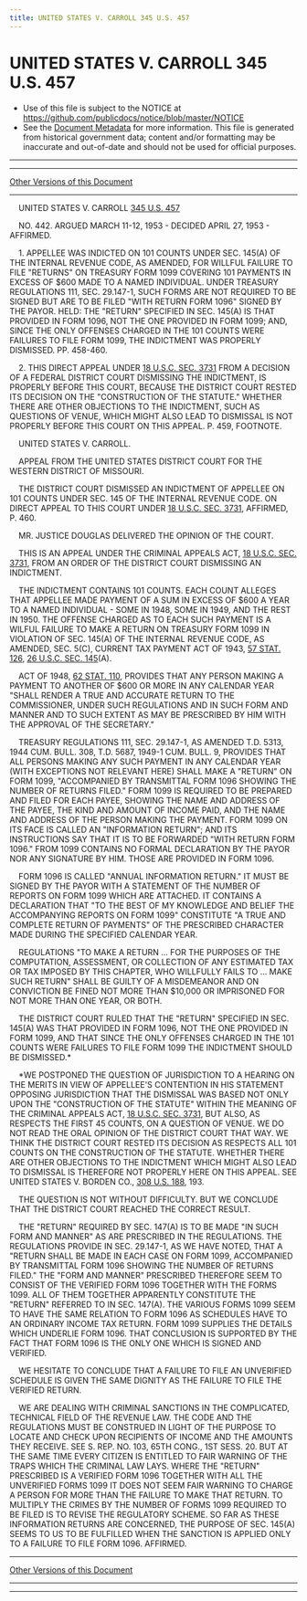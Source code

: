 ```yaml
---
title: UNITED STATES V. CARROLL 345 U.S. 457
---
```


# UNITED STATES V. CARROLL 345 U.S. 457

* Use of this file is subject to the NOTICE at https://github.com/publicdocs/notice/blob/master/NOTICE
* See the [Document Metadata](../../../index.md) for more information.
  This file is generated from historical government data; content and/or formatting may be inaccurate and out-of-date and should not be used for official purposes.

----------
----------

[Other Versions of this Document](https://publicdocs.github.io/go/links?ns=uslm-x&ref=%2Fus%2Fcourts%2Fscotus%2FusReporter%2F345%2F457)

----------

    UNITED STATES V. CARROLL [345 U.S. 457][/us/courts/scotus/usReporter/345/457]

    NO. 442.  ARGUED MARCH 11-12, 1953 - DECIDED APRIL 27, 1953 - AFFIRMED.

    1.  APPELLEE WAS INDICTED ON 101 COUNTS UNDER SEC. 145(A) OF THE INTERNAL REVENUE CODE, AS AMENDED, FOR WILLFUL FAILURE TO FILE "RETURNS" ON TREASURY FORM 1099 COVERING 101 PAYMENTS IN EXCESS OF $600 MADE TO A NAMED INDIVIDUAL.  UNDER TREASURY REGULATIONS 111, SEC. 29.147-1, SUCH FORMS ARE NOT REQUIRED TO BE SIGNED BUT ARE TO BE FILED "WITH RETURN FORM 1096" SIGNED BY THE PAYOR.  HELD: THE "RETURN" SPECIFIED IN SEC. 145(A) IS THAT PROVIDED IN FORM 1096, NOT THE ONE PROVIDED IN FORM 1099; AND, SINCE THE ONLY OFFENSES CHARGED IN THE 101 COUNTS WERE FAILURES TO FILE FORM 1099, THE INDICTMENT WAS PROPERLY DISMISSED.  PP. 458-460.

    2.  THIS DIRECT APPEAL UNDER [18 U.S.C. SEC. 3731][/us/usc/t18/s3731] FROM A DECISION OF A FEDERAL DISTRICT COURT DISMISSING THE INDICTMENT, IS PROPERLY BEFORE THIS COURT, BECAUSE THE DISTRICT COURT RESTED ITS DECISION ON THE "CONSTRUCTION OF THE STATUTE."  WHETHER THERE ARE OTHER OBJECTIONS TO THE INDICTMENT, SUCH AS QUESTIONS OF VENUE, WHICH MIGHT ALSO LEAD TO DISMISSAL IS NOT PROPERLY BEFORE THIS COURT ON THIS APPEAL.  P. 459, FOOTNOTE.

    UNITED STATES V. CARROLL.

    APPEAL FROM THE UNITED STATES DISTRICT COURT FOR THE WESTERN DISTRICT OF MISSOURI.

    THE DISTRICT COURT DISMISSED AN INDICTMENT OF APPELLEE ON 101 COUNTS UNDER SEC. 145 OF THE INTERNAL REVENUE CODE.  ON DIRECT APPEAL TO THIS COURT UNDER [18 U.S.C. SEC. 3731][/us/usc/t18/s3731], AFFIRMED, P. 460.

    MR. JUSTICE DOUGLAS DELIVERED THE OPINION OF THE COURT.

    THIS IS AN APPEAL UNDER THE CRIMINAL APPEALS ACT, [18 U.S.C. SEC. 3731][/us/usc/t18/s3731], FROM AN ORDER OF THE DISTRICT COURT DISMISSING AN INDICTMENT.

    THE INDICTMENT CONTAINS 101 COUNTS.  EACH COUNT ALLEGES THAT APPELLEE MADE PAYMENT OF A SUM IN EXCESS OF $600 A YEAR TO A NAMED INDIVIDUAL - SOME IN 1948, SOME IN 1949, AND THE REST IN 1950.  THE OFFENSE CHARGED AS TO EACH SUCH PAYMENT IS A WILFUL FAILURE TO MAKE A RETURN ON TREASURY FORM 1099 IN VIOLATION OF SEC. 145(A) OF THE INTERNAL REVENUE CODE, AS AMENDED, SEC. 5(C), CURRENT TAX PAYMENT ACT OF 1943, [57 STAT. 126][/us/stat/57/126], [26 U.S.C. SEC. 145][/us/usc/t26/s145](A).

    ACT OF 1948, [62 STAT. 110][/us/stat/62/110], PROVIDES THAT ANY PERSON MAKING A PAYMENT TO ANOTHER OF $600 OR MORE IN ANY CALENDAR YEAR "SHALL RENDER A TRUE AND ACCURATE RETURN TO THE COMMISSIONER, UNDER SUCH REGULATIONS AND IN SUCH FORM AND MANNER AND TO SUCH EXTENT AS MAY BE PRESCRIBED BY HIM WITH THE APPROVAL OF THE SECRETARY."

    TREASURY REGULATIONS 111, SEC. 29.147-1, AS AMENDED T.D. 5313, 1944 CUM. BULL.  308, T.D.  5687, 1949-1 CUM. BULL.  9, PROVIDES THAT ALL PERSONS MAKING ANY SUCH PAYMENT IN ANY CALENDAR YEAR (WITH EXCEPTIONS NOT RELEVANT HERE) SHALL MAKE A "RETURN" ON FORM 1099, "ACCOMPANIED BY TRANSMITTAL FORM 1096 SHOWING THE NUMBER OF RETURNS FILED."  FORM 1099 IS REQUIRED TO BE PREPARED AND FILED FOR EACH PAYEE, SHOWING THE NAME AND ADDRESS OF THE PAYEE, THE KIND AND AMOUNT OF INCOME PAID, AND THE NAME AND ADDRESS OF THE PERSON MAKING THE PAYMENT.  FORM 1099 ON ITS FACE IS CALLED AN "INFORMATION RETURN"; AND ITS INSTRUCTIONS SAY THAT IT IS TO BE FORWARDED "WITH RETURN FORM 1096."  FROM 1099 CONTAINS NO FORMAL DECLARATION BY THE PAYOR NOR ANY SIGNATURE BY HIM.  THOSE ARE PROVIDED IN FORM 1096.

    FORM 1096 IS CALLED "ANNUAL INFORMATION RETURN."  IT MUST BE SIGNED BY THE PAYOR WITH A STATEMENT OF THE NUMBER OF REPORTS ON FORM 1099 WHICH ARE ATTACHED.  IT CONTAINS A DECLARATION THAT "TO THE BEST OF MY KNOWLEDGE AND BELIEF THE ACCOMPANYING REPORTS ON FORM 1099" CONSTITUTE "A TRUE AND COMPLETE RETURN OF PAYMENTS" OF THE PRESCRIBED CHARACTER MADE DURING THE SPECIFIED CALENDAR YEAR.

    REGULATIONS "TO MAKE A RETURN  ...  FOR THE PURPOSES OF THE COMPUTATION, ASSESSMENT, OR COLLECTION OF ANY ESTIMATED TAX OR TAX IMPOSED BY THIS CHAPTER, WHO WILLFULLY FAILS TO  ...  MAKE SUCH RETURN" SHALL BE GUILTY OF A MISDEMEANOR AND ON CONVICTION BE FINED NOT MORE THAN $10,000 OR IMPRISONED FOR NOT MORE THAN ONE YEAR, OR BOTH.

    THE DISTRICT COURT RULED THAT THE "RETURN" SPECIFIED IN SEC. 145(A) WAS THAT PROVIDED IN FORM 1096, NOT THE ONE PROVIDED IN FORM 1099, AND THAT SINCE THE ONLY OFFENSES CHARGED IN THE 101 COUNTS WERE FAILURES TO FILE FORM 1099 THE INDICTMENT SHOULD BE DISMISSED.\*

    \*WE POSTPONED THE QUESTION OF JURISDICTION TO A HEARING ON THE MERITS IN VIEW OF APPELLEE'S CONTENTION IN HIS STATEMENT OPPOSING JURISDICTION THAT THE DISMISSAL WAS BASED NOT ONLY UPON THE "CONSTRUCTION OF THE STATUTE" WITHIN THE MEANING OF THE CRIMINAL APPEALS ACT, [18 U.S.C. SEC. 3731][/us/usc/t18/s3731], BUT ALSO, AS RESPECTS THE FIRST 45 COUNTS, ON A QUESTION OF VENUE.  WE DO NOT READ THE ORAL OPINION OF THE DISTRICT COURT THAT WAY.  WE THINK THE DISTRICT COURT RESTED ITS DECISION AS RESPECTS ALL 101 COUNTS ON THE CONSTRUCTION OF THE STATUTE.  WHETHER THERE ARE OTHER OBJECTIONS TO THE INDICTMENT WHICH MIGHT ALSO LEAD TO DISMISSAL IS THEREFORE NOT PROPERLY HERE ON THIS APPEAL.  SEE UNITED STATES V. BORDEN CO., [308 U.S. 188][/us/courts/scotus/usReporter/308/188], 193.

    THE QUESTION IS NOT WITHOUT DIFFICULTY.  BUT WE CONCLUDE THAT THE DISTRICT COURT REACHED THE CORRECT RESULT.

    THE "RETURN" REQUIRED BY SEC. 147(A) IS TO BE MADE "IN SUCH FORM AND MANNER" AS ARE PRESCRIBED IN THE REGULATIONS.  THE REGULATIONS PROVIDE IN SEC. 29.147-1, AS WE HAVE NOTED, THAT A "RETURN SHALL BE MADE IN EACH CASE ON FORM 1099, ACCOMPANIED BY TRANSMITTAL FORM 1096 SHOWING THE NUMBER OF RETURNS FILED."  THE "FORM AND MANNER" PRESCRIBED THEREFORE SEEM TO CONSIST OF THE VERIFIED FORM 1096 TOGETHER WITH THE FORMS 1099.  ALL OF THEM TOGETHER APPARENTLY CONSTITUTE THE "RETURN" REFERRED TO IN SEC. 147(A).  THE VARIOUS FORMS 1099 SEEM TO HAVE THE SAME RELATION TO FORM 1096 AS SCHEDULES HAVE TO AN ORDINARY INCOME TAX RETURN.  FORM 1099 SUPPLIES THE DETAILS WHICH UNDERLIE FORM 1096.  THAT CONCLUSION IS SUPPORTED BY THE FACT THAT FORM 1096 IS THE ONLY ONE WHICH IS SIGNED AND VERIFIED.

    WE HESITATE TO CONCLUDE THAT A FAILURE TO FILE AN UNVERIFIED SCHEDULE IS GIVEN THE SAME DIGNITY AS THE FAILURE TO FILE THE VERIFIED RETURN.

    WE ARE DEALING WITH CRIMINAL SANCTIONS IN THE COMPLICATED, TECHNICAL FIELD OF THE REVENUE LAW.  THE CODE AND THE REGULATIONS MUST BE CONSTRUED IN LIGHT OF THE PURPOSE TO LOCATE AND CHECK UPON RECIPIENTS OF INCOME AND THE AMOUNTS THEY RECEIVE.  SEE S. REP. NO. 103, 65TH CONG., 1ST SESS. 20.  BUT AT THE SAME TIME EVERY CITIZEN IS ENTITLED TO FAIR WARNING OF THE TRAPS WHICH THE CRIMINAL LAW LAYS.  WHERE THE "RETURN" PRESCRIBED IS A VERIFIED FORM 1096 TOGETHER WITH ALL THE UNVERIFIED FORMS 1099 IT DOES NOT SEEM FAIR WARNING TO CHARGE A PERSON FOR MORE THAN THE FAILURE TO MAKE THAT RETURN.  TO MULTIPLY THE CRIMES BY THE NUMBER OF FORMS 1099 REQUIRED TO BE FILED IS TO REVISE THE REGULATORY SCHEME.  SO FAR AS THESE INFORMATION RETURNS ARE CONCERNED, THE PURPOSE OF SEC. 145(A) SEEMS TO US TO BE FULFILLED WHEN THE SANCTION IS APPLIED ONLY TO A FAILURE TO FILE FORM 1096.  AFFIRMED.

----------

[Other Versions of this Document](https://publicdocs.github.io/go/links?ns=uslm-x&ref=%2Fus%2Fcourts%2Fscotus%2FusReporter%2F345%2F457)

----------
----------

[/us/courts/scotus/usReporter/345/457]: https://publicdocs.github.io/go/links?ns=uslm-x&ref=%2Fus%2Fcourts%2Fscotus%2FusReporter%2F345%2F457
[/us/usc/t18/s3731]: https://publicdocs.github.io/go/links?ns=uslm&ref=%2Fus%2Fusc%2Ft18%2Fs3731
[/us/usc/t18/s3731]: https://publicdocs.github.io/go/links?ns=uslm&ref=%2Fus%2Fusc%2Ft18%2Fs3731
[/us/usc/t18/s3731]: https://publicdocs.github.io/go/links?ns=uslm&ref=%2Fus%2Fusc%2Ft18%2Fs3731
[/us/stat/57/126]: https://publicdocs.github.io/go/links?ns=uslm&ref=%2Fus%2Fstat%2F57%2F126
[/us/usc/t26/s145]: https://publicdocs.github.io/go/links?ns=uslm&ref=%2Fus%2Fusc%2Ft26%2Fs145
[/us/stat/62/110]: https://publicdocs.github.io/go/links?ns=uslm&ref=%2Fus%2Fstat%2F62%2F110
[/us/usc/t18/s3731]: https://publicdocs.github.io/go/links?ns=uslm&ref=%2Fus%2Fusc%2Ft18%2Fs3731
[/us/courts/scotus/usReporter/308/188]: https://publicdocs.github.io/go/links?ns=uslm-x&ref=%2Fus%2Fcourts%2Fscotus%2FusReporter%2F308%2F188


